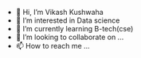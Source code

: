 - 👋 Hi, I’m  Vikash Kushwaha
- 👀 I’m interested in Data science
- 🌱 I’m currently learning B-tech(cse)
- 💞️ I’m looking to collaborate on ...
- 📫 How to reach me ...

<!---
Vikash3456/Vikash3456 is a ✨ special ✨ repository because its `README.md` (this file) appears on your GitHub profile.
You can click the Preview link to take a look at your changes.
--->
